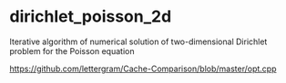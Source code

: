 # dirichlet_poisson_2d
Iterative algorithm of numerical solution of two-dimensional Dirichlet problem for the Poisson equation

https://github.com/lettergram/Cache-Comparison/blob/master/opt.cpp
